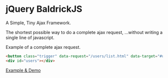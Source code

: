 jQuery BaldrickJS
==========

A Simple, Tiny Ajax Framework.

The shortest possible way to do a complete ajax request, …without writing a single line of javascript.

Example of a complete ajax request.
```html
<button class="trigger" data-request="/users/list.html" data-target="#users">Get Users</button>
<div id="users"></div>
```
[Example & Demo](http://desertsnowman.github.io/BaldrickJS/)
